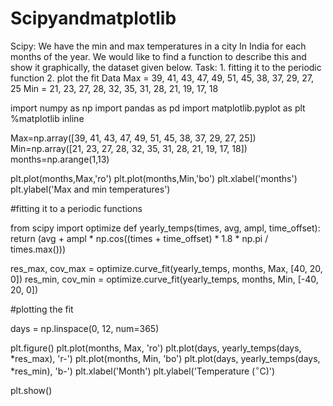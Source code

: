 # Scipyandmatplotlib
Scipy: We have the min and max temperatures in a city In India for each months of the year. We would like to find a function to describe this and show it graphically, the dataset given below. Task: 1. fitting it to the periodic function 2. plot the fit Data Max = 39, 41, 43, 47, 49, 51, 45, 38, 37, 29, 27, 25 Min = 21, 23, 27, 28, 32, 35, 31, 28, 21, 19, 17, 18

import numpy as np
import pandas as pd
import matplotlib.pyplot as plt
%matplotlib inline

Max=np.array([39, 41, 43, 47, 49, 51, 45, 38, 37, 29, 27, 25])
Min=np.array([21, 23, 27, 28, 32, 35, 31, 28, 21, 19, 17, 18])
months=np.arange(1,13)

plt.plot(months,Max,'ro')
plt.plot(months,Min,'bo')
plt.xlabel('months')
plt.ylabel('Max and min temperatures')

#fitting it to a periodic functions

from scipy import optimize
def yearly_temps(times, avg, ampl, time_offset):
    return (avg
            + ampl * np.cos((times + time_offset) * 1.8 * np.pi / times.max()))

res_max, cov_max = optimize.curve_fit(yearly_temps, months,
                                      Max, [40, 20, 0])
res_min, cov_min = optimize.curve_fit(yearly_temps, months,
                                      Min, [-40, 20, 0])
                                      
#plotting the fit

days = np.linspace(0, 12, num=365)

plt.figure()
plt.plot(months, Max, 'ro')
plt.plot(days, yearly_temps(days, *res_max), 'r-')
plt.plot(months, Min, 'bo')
plt.plot(days, yearly_temps(days, *res_min), 'b-')
plt.xlabel('Month')
plt.ylabel('Temperature ($^\circ$C)')

plt.show()                                      
